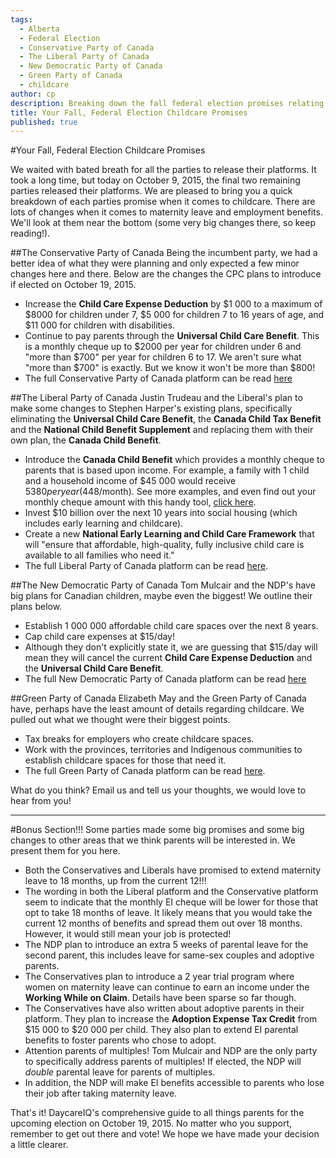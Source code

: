 ```yaml
---
tags:
  - Alberta
  - Federal Election
  - Conservative Party of Canada
  - The Liberal Party of Canada
  - New Democratic Party of Canada
  - Green Party of Canada
  - childcare
author: cp
description: Breaking down the fall federal election promises relating to childcare.
title: Your Fall, Federal Election Childcare Promises
published: true
---
```

#Your Fall, Federal Election Childcare Promises

We waited with bated breath for all the parties to release their platforms.  It took a long time, but today on October 9, 2015, the final two remaining parties released their platforms.  We are pleased to bring you a quick breakdown of each parties promise when it comes to childcare.  There are lots of changes when it comes to maternity leave and employment benefits.  We'll look at them near the bottom (some very big changes there, so keep reading!).

##The Conservative Party of Canada
Being the incumbent party, we had a better idea of what they were planning and only expected a few minor changes here and there.  Below are the changes the CPC plans to introduce if elected on October 19, 2015.
*  Increase the **Child Care Expense Deduction** by $1 000 to a maximum of $8000 for children under 7, $5 000 for children 7 to 16 years of age, and $11 000 for children with disabilities.
*  Continue to pay parents through the **Universal Child Care Benefit**.  This is a monthly cheque up to $2000 per year for children under 6 and "more than $700" per year for children 6 to 17.  We aren't sure what "more than $700" is exactly.  But we know it won't be more than $800!
*  The full Conservative Party of Canada platform can be read [here](http://www.conservative.ca/plan/)

##The Liberal Party of Canada
Justin Trudeau and the Liberal's plan to make some changes to Stephen Harper's existing plans, specifically eliminating the **Universal Child Care Benefit**, the **Canada Child Tax Benefit** and the **National Child Benefit Supplement** and replacing them with their own plan, the **Canada Child Benefit**.  
*  Introduce the **Canada Child Benefit** which provides a monthly cheque to parents that is based upon income.  For example, a family with 1 child and a household income of $45 000 would receive $5 380 per year ($448/month).  See more examples, and even find out your monthly cheque amount with this handy tool, [click here](https://www.liberal.ca/realchange/helping-families/?shownew=1).
*  Invest $10 billion over the next 10 years into social housing (which includes early learning and childcare).
*  Create a new **National Early Learning and Child Care Framework** that will "ensure that affordable, high-quality, fully inclusive child care is available to all families who need it."
*  The full Liberal Party of Canada platform can be read [here](https://www.liberal.ca/files/2015/10/New-plan-for-a-strong-middle-class.pdf).

##The New Democratic Party of Canada
Tom Mulcair and the NDP's have big plans for Canadian children, maybe even the biggest!  We outline their plans below.
*  Establish 1 000 000 affordable child care spaces over the next 8 years.
*  Cap child care expenses at $15/day!
*  Although they don't explicitly state it, we are guessing that $15/day will mean they will cancel the current **Child Care Expense Deduction** and the **Universal Child Care Benefit**.
*  The full New Democratic Party of Canada platform can be read [here](http://xfer.ndp.ca/2015/2015-Full-Platform-EN-PRINT.pdf)

##Green Party of Canada
Elizabeth May and the Green Party of Canada have, perhaps have the least amount of details regarding childcare.  We pulled out what we thought were their biggest points.
*  Tax breaks for employers who create childcare spaces.
*  Work with the provinces, territories and Indigenous communities to establish childcare spaces for those that need it.
*  The full Green Party of Canada platform can be read [here](http://www.greenparty.ca/sites/default/files/platform_english_web.pdf).

What do you think?  Email us and tell us your thoughts, we would love to hear from you!

***

#Bonus Section!!!
Some parties made some big promises and some big changes to other areas that we think parents will be interested in.  We present them for you here.
*  Both the Conservatives and Liberals have promised to extend maternity leave to 18 months, up from the current 12!!!
*  The wording in both the Liberal platform and the Conservative platform seem to indicate that the monthly EI cheque will be lower for those that opt to take 18 months of leave.  It likely means that you would take the current 12 months of benefits and spread them out over 18 months.  However, it would still mean your job is protected! 
*  The NDP plan to introduce an extra 5 weeks of parental leave for the second parent, this includes leave for same-sex couples and adoptive parents.
*  The Conservatives plan to introduce a 2 year trial program where women on maternity leave can continue to earn an income under the **Working While on Claim**.  Details have been sparse so far though.
*  The Conservatives have also written about adoptive parents in their platform.  They plan to increase the **Adoption Expense Tax Credit** from $15 000 to $20 000 per child.  They also plan to extend EI parental benefits to foster parents who chose to adopt.
*  Attention parents of multiples!  Tom Mulcair and NDP are the only party to specifically address parents of multiples!  If elected, the NDP will *double* parental leave for parents of multiples.
*  In addition, the NDP will make EI benefits accessible to parents who lose their job after taking maternity leave.

That's it!  DaycareIQ's comprehensive guide to all things parents for the upcoming election on October 19, 2015.  No matter who you support, remember to get out there and vote!  We hope we have made your decision a little clearer.
